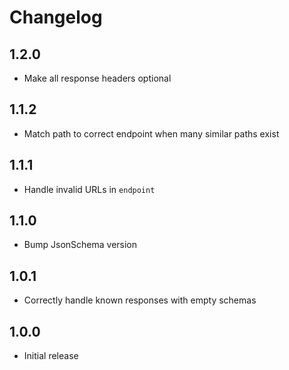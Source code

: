 # Changelog

## 1.2.0

* Make all response headers optional

## 1.1.2

* Match path to correct endpoint when many similar paths exist

## 1.1.1

* Handle invalid URLs in `endpoint`

## 1.1.0

* Bump JsonSchema version

## 1.0.1

* Correctly handle known responses with empty schemas

## 1.0.0

* Initial release
